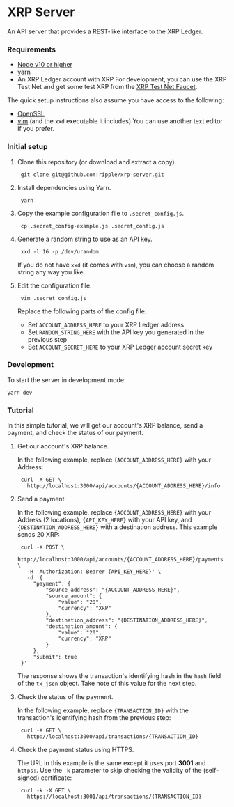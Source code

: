 # XRP Server

An API server that provides a REST-like interface to the XRP Ledger.

### Requirements

- [Node v10 or higher](https://nodejs.org/en/download/)
- [yarn](https://yarnpkg.com/en/)
- An XRP Ledger account with XRP
    For development, you can use the XRP Test Net and get some test XRP from the [XRP Test Net Faucet](https://developers.ripple.com/xrp-test-net-faucet.html).

The quick setup instructions also assume you have access to the following:

- [OpenSSL](https://www.openssl.org/)
- [vim](https://www.vim.org/) (and the `xxd` executable it includes)
    You can use another text editor if you prefer.

### Initial setup

1. Clone this repository (or download and extract a copy).

        git clone git@github.com:ripple/xrp-server.git

2. Install dependencies using Yarn.

        yarn

3. Copy the example configuration file to `.secret_config.js`.

        cp .secret_config-example.js .secret_config.js

4. Generate a random string to use as an API key.

        xxd -l 16 -p /dev/urandom

    If you do not have `xxd` (it comes with `vim`), you can choose a random string any way you like.

5. Edit the configuration file.

        vim .secret_config.js

    Replace the following parts of the config file:

    - Set `ACCOUNT_ADDRESS_HERE` to your XRP Ledger address
    - Set `RANDOM_STRING_HERE` with the API key you generated in the previous step
    - Set `ACCOUNT_SECRET_HERE` to your XRP Ledger account secret key

### Development

To start the server in development mode:

    yarn dev

### Tutorial

In this simple tutorial, we will get our account's XRP balance, send a payment, and check the status of our payment.

1. Get our account's XRP balance.

    In the following example, replace `{ACCOUNT_ADDRESS_HERE}` with your Address:

        curl -X GET \
          http://localhost:3000/api/accounts/{ACCOUNT_ADDRESS_HERE}/info

2. Send a payment.

    In the following example, replace `{ACCOUNT_ADDRESS_HERE}` with your Address (2 locations), `{API_KEY_HERE}` with your API key, and `{DESTINATION_ADDRESS_HERE}` with a destination address. This example sends 20 XRP:

        curl -X POST \
          http://localhost:3000/api/accounts/{ACCOUNT_ADDRESS_HERE}/payments \
          -H 'Authorization: Bearer {API_KEY_HERE}' \
          -d '{
            "payment": {
                "source_address": "{ACCOUNT_ADDRESS_HERE}",
                "source_amount": {
                    "value": "20",
                    "currency": "XRP"
                },
                "destination_address": "{DESTINATION_ADDRESS_HERE}",
                "destination_amount": {
                    "value": "20",
                    "currency": "XRP"
                }
            },
            "submit": true
        }'


    The response shows the transaction's identifying hash in the `hash` field of the `tx_json` object. Take note of this value for the next step.

3. Check the status of the payment.

    In the following example, replace `{TRANSACTION_ID}` with the transaction's identifying hash from the previous step:

        curl -X GET \
          http://localhost:3000/api/transactions/{TRANSACTION_ID}

4. Check the payment status using HTTPS.

    The URL in this example is the same except it uses port **3001** and `https:`. Use the `-k` parameter to skip checking the validity of the (self-signed) certificate:

        curl -k -X GET \
          https://localhost:3001/api/transactions/{TRANSACTION_ID}

